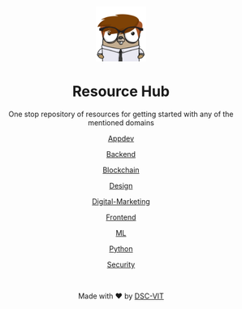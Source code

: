 <p align="center">
    <img src="static/images/gopher.png" width=20% />
</p>


<div align="center">
    
# Resource Hub
    
One stop repository of resources for getting started with any of the mentioned domains
<br>

[Appdev](./Appdev/Appdev.md)

[Backend](./Backend/Backend.md)

[Blockchain](./Blockchain/Blockchain.md)

[Design](./Design/Design.md)

[Digital-Marketing](./Digital-Marketing/Digital-Marketing.md)

[Frontend](./Frontend/Frontend.md)

[ML](./ML/ML.md)

[Python](./Python/Python.md)

[Security](./Security/Security.md)

<br>

Made with :heart: by [DSC-VIT](https://github.com/GDGVIT)

</div>

